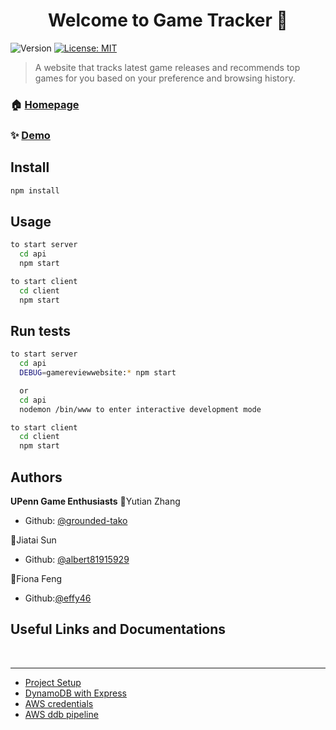 <h1 align="center">Welcome to Game Tracker 👋</h1>
<p>
  <img alt="Version" src="https://img.shields.io/badge/version-0.0.1-blue.svg?cacheSeconds=2592000" />
  <a href="#" target="_blank">
    <img alt="License: MIT" src="https://img.shields.io/badge/License-MIT-yellow.svg" />
  </a>
</p>

> A website that tracks latest game releases and recommends top games for you based on your preference and browsing history.

### 🏠 [Homepage](http://www.latestgamereleases.com/)

### ✨ [Demo](http://www.latestgamereleases.com/)

## Install

```sh
npm install
```

## Usage

```sh
to start server
  cd api
  npm start

to start client
  cd client
  npm start
```

## Run tests

```sh
to start server
  cd api
  DEBUG=gamereviewwebsite:* npm start

  or
  cd api
  nodemon /bin/www to enter interactive development mode

to start client
  cd client
  npm start
```

## Authors

**UPenn Game Enthusiasts**
  👤Yutian Zhang
* Github: [@grounded-tako](https://github.com/grounded-tako)

👤Jiatai Sun
* Github: [@albert81915929](https://github.com/albert81915929)

:hamster:Fiona Feng
* Github:[@effy46](https://github.com/effy46)

## Useful Links and Documentations
<br>
<hr></hr>

-   [Project Setup](https://www.freecodecamp.org/news/create-a-react-frontend-a-node-express-backend-and-connect-them-together-c5798926047c/)
-   [DynamoDB with Express](https://referbruv.com/blog/reading-and-writing-to-aws-dynamodb-using-nodejs-with-example/)
-   [AWS credentials](https://docs.aws.amazon.com/sdk-for-javascript/v2/developer-guide/global-config-object.html)
-   [AWS ddb pipeline](https://docs.aws.amazon.com/datapipeline/latest/DeveloperGuide/dp-importexport-ddb.html)
</br>

